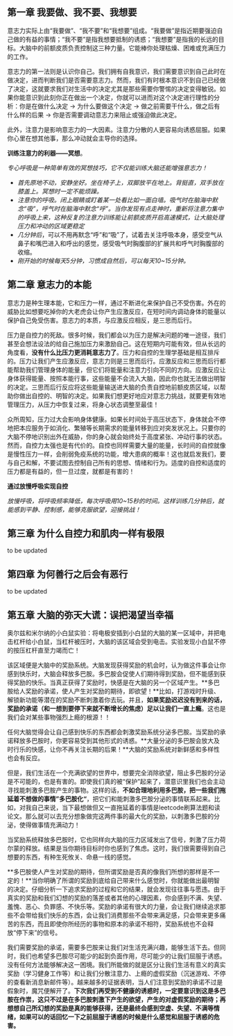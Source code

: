 ## 第一章 我要做、我不要、我想要

意志力实际上由“我要做”、“我不要”和“我想要”组成。“我要做”是指近期要强迫自己做的有益的事情；“我不要”是指我想要抵制的诱惑；“我想要”是指我的长远的目标。大脑中的前额皮质负责控制这三种力量。它能棒你处理枯燥、困难或充满压力的工作。

意志力的第一法则是认识你自己。我们拥有自我意识，我们需要意识到自己此时在做决定，进而判断我们是否需要意志力。然而，我们有时根本意识不到自己已经做了决定，这就要求我们对生活中的决定尤其是那些需要你警惕的决定变得敏锐。如果你能意识到此刻你正在做出一个决定，你就可以进而对这个决定进行理性的分析：你是在做什么决定 &rarr; 为什么要做这个决定 &rarr; 做之前需要干什么，做之后有什么样的后果 &rarr; 你是否需要调动意志力来阻止或强迫做此决定。

此外，注意力是影响意志力的一大因素。注意力分散的人更容易向诱惑屈服。如果你心里在想其他事，那么冲动就会主导你的选择。

**训练注意力的利器——冥想**。

*专心呼吸是一种简单有效的冥想技巧，它不仅能训练大脑还能增强意志力！*

- *首先原地不动，安静坐好。坐在椅子上，双脚放平在地上。背挺直，双手放在膝盖上。冥想时一定不能烦躁。*
- *注意你的呼吸。闭上眼睛或盯着某一处看比如一面白墙。吸气时在脑海中默念“吸”，呼气时在脑海中默念“呼”。当你发现有点走神时，重新将注意力集中的呼吸上来，这种反复的注意力训练能让前额皮质开启高速模式，让大脑处理压力和冲动的区域更稳定*
- *几分钟后*，可以不用再默念“呼”和“吸”了，试着去关注呼吸本身，感受空气从鼻子和嘴巴进入和呼出的感觉，感受吸气时胸腹部的扩展共和呼气时胸腹部的收缩。
- *刚开始的时候每天5分钟，习惯成自然后，可以每天10~15分钟。*



## 第二章 意志力的本能

意志力是种生理本能，它和压力一样，通过不断进化来保护自己不受伤害。外在的威胁比如想要吃掉你的大老虎会让你产生应激反应，在短时间内调动身体的能量以保护自己免受伤害。意志力的本质，与应激反应相反，是三思而后行。

压力是自控力的死敌。很多时候，我们都会以为压力是解决问题的唯一途径，我们甚至会想法设法的给自己施加压力来激励自己。这在短期内可能有效，但从长远的角度看，**没有什么比压力更消耗意志力了**。压力和自控的生理学基础是相互排斥的。压力让我们产生应激反应，意志力则是三思而后行。应激反应和三思而后行都能帮助我们管理身体的能量，但它们将能量和注意力引向不同的方向。应激反应让身体获得能量、按照本能行事，这些能量不会流入大脑，因此你也就无法做出明智的决定。三思而后行反应将这些能量输送进大脑的负责自控地前额皮质区域，以帮助你做出自控的、明智的决定。如果我们想更好地应对意志力挑战，就要更有效地管理压力，从压力中恢复过来，将身心状态调整至最佳！

众所周知，压力过大会影响身体健康。如果长时间处于高压状态下，身体就会不停地把本应服务于如消化、繁殖等长期需求的能量转移到应对突发状况上。只要你的大脑不停地识别出外在威胁，你的身心就会始终处于高度紧张、冲动行事的状态。然而，自控力太强也是有代价的。自控也同样需要大量的能量，长时间的自控就像是慢性压力一样，会削弱免疫系统的功能，增大患病的概率！这也就启发我们，要与自己和解，不要试图去控制自己所有的思想、情绪和行为。适度的自控和适度的压力都是有益的，但一旦过度，就都是有害的！

**通过放慢呼吸实现自控**

*放慢呼吸，将呼吸频率降低，每次呼吸用10~15秒的时间。这样训练几分钟后，就能感到平静、控制感，能够克服欲望，迎接挑战！*

## 第三章 为什么自控力和肌肉一样有极限

to be updated

## 第四章 为何善行之后会有恶行

to be updated

## 第五章 大脑的弥天大谎：误把渴望当幸福

奥尔兹和米尔纳的小白鼠实验：将电极安插到小白鼠的大脑的某一区域中，并把电击杠杆给小白鼠，当杠杆被压时，大脑的该区域会受到电击。实验发现小白鼠不停的按压杠杆直至力竭而亡！

该区域便是大脑中的奖励系统。大脑发现获得奖励的机会时，认为做这件事会让你感到快乐时，大脑会释放多巴胺。多巴胺会促使人们期待得到奖励，但不能感到获得奖励的快乐。当真正获得了奖励时，快感是在大脑的另一个区域产生。**多巴胺给人奖励的承诺，使人产生对奖励的期待，即欲望！**比如，打游戏时升级、解锁新功能等潜在的奖励不断刺激着你去玩。并且，**如果奖励迟迟没有到来的话，奖励的承诺（和一想到要停下来就不断增长的焦虑）足以让我们一直上瘾**。这也是我们会对某些事物强烈上瘾的根源！！

任何大脑觉得会让自己感到快乐的东西都会刺激奖励系统分泌多巴胺。当奖励的承诺释放多巴胺时，你更容易受到其他形式的诱惑。**大量分泌的多巴胺会放大及时行乐的快感，让你不再关注长期的后果！**大脑的奖励系统对新鲜感和多样性也会有反应。

但是，我们生活在一个充满欲望的世界中，想要完全消除欲望，阻止多巴胺的分泌是不可能的，也是有害的。即使我们真的被“保护”起来了，潜意识里我们也会主动寻找能刺激多巴胺产生的事物。这样的话，**不如合理地利用多巴胺，把一些我们拖延着不想做的事情”多巴胺化“**，把它们和能刺激多巴胺分泌的事情联系起来。比如，对我自己来说，当下最想做但又一直拖延着的事情是leetcode刷算法题和读论文。那么就可以去充分想象做完这两件事的最大化的奖励，以刺激多巴胺的分泌，使得做事情充满动力！

当奖励系统释放多巴胺时，它也同样向大脑的压力区域发出了信号，刺激了压力荷尔蒙的释放。结果是当你期待目标时你也感到了焦虑。这时，我们很需要得到自己想要的东西，有种生死攸关、命悬一线的感觉。

**多巴胺使人产生对奖励的期待，但所谓奖励是否真的像我们所想的那样是不一定的！**当你明确了所谓的奖励到底给自己带来什么感觉时，你就能做出最明智的决定。仔细分析一下追求奖励的过程和它的结果，就会发现往往事与愿违。由于真实的奖励和我们幻想的奖励的落差或者其他的心理因素，你会感到不满、失望、羞愧、恶心、负罪感、不快乐等。奖励的承诺有很大的力量，会让我们继续追求那些不会带给我们快乐的东西，会让我们消费那些不会带来满足感，只会带来更多痛苦的东西，而且即使你所经历的事物和原本的承诺不相符，奖励系统也不会释放“停下来”的信号。

我们需要奖励的承诺，需要多巴胺来让我们对生活充满兴趣，能够生活下去。但同时，我们也希望多巴胺尽可能少的起到负面作用，尽可能少的让我们屈服于诱惑。没有任何方法能够解决这一困境。我们所能做的就是区分让我们生活有意义的真实奖励（学习健身工作等）和让我们分散注意力、上瘾的虚假奖励（沉迷游戏、不停的查看新消息新邮件等）。越来越多的证据表明，当人们注意到奖励的承诺不过是假象时，魔咒便解开了。**下次我们再受到不健康的诱惑时，一定要意识到这是多巴胺在作祟，这只不过是在多巴胺刺激下产生的欲望，产生的对虚假奖励的期待；再想想自己所幻想的奖励是真的能够获得，还是最终会感到空虚、失望、不满等情绪，如果可以的话回忆一下之前屈服于诱惑的时候是什么感觉和屈服于诱惑的危害。**